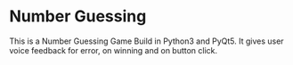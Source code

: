 Number Guessing
===============

This is a Number Guessing Game Build in Python3 and PyQt5. It gives user voice feedback for error, on winning and on button click. 
